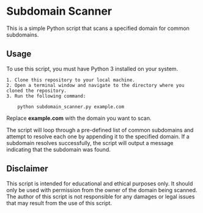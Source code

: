 # Subdomain Scanner

This is a simple Python script that scans a specified domain for common subdomains.

## Usage

To use this script, you must have Python 3 installed on your system.

	1. Clone this repository to your local machine.
	2. Open a terminal window and navigate to the directory where you cloned the repository.
	3. Run the following command:

		python subdomain_scanner.py example.com

Replace **example.com** with the domain you want to scan. 

The script will loop through a pre-defined list of common subdomains and attempt to resolve each one by appending it to the specified domain. If a subdomain resolves successfully, the script will output a message indicating that the subdomain was found.

## Disclaimer
This script is intended for educational and ethical purposes only. It should only be used with permission from the owner of the domain being scanned. The author of this script is not responsible for any damages or legal issues that may result from the use of this script.

